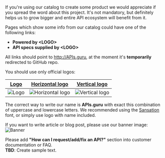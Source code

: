 If you're using our catalog to create some product we would appreciate if you spread the word about this project.
It's not mandatory, but definitely helps us to grow bigger and entire API ecosystem will benefit from it.

Pages which show some info from our catalog could have one of the following links:
 - **Powered by \<LOGO\>**
 - **API specs supplied by \<LOGO\>**

All links should point to http://APIs.guru, at the moment it's **temporarily** redirected to GitHub repo.

You should use only official logos:

| [Logo]| [Horizontal logo]| [Vertical logo]|
|-------|------------------|----------------|
|![Logo]|![Horizontal logo]|![Vertical logo]|

The correct way to write our name is **APIs.guru** with exact this combination of uppercase and lowercase letters.
We recommended using the [Sansation](http://www.dafont.com/sansation.font) font, or simply use logo with name included.

If you want to write article or blog post, please use our banner image:
![Banner]

Please add **"How can I request/add/fix an API?"** section into customer documentation or FAQ.
<BR>**TBD**: Create sample text.

[Logo]: https://apis-guru.github.io/api-models/branding/logo.svg "Logo"
[Vertical logo]: https://apis-guru.github.io/api-models/branding/logo_vertical.svg "Vertical logo"
[Horizontal logo]: https://apis-guru.github.io/api-models/branding/logo_horizontal.svg "Horizontal logo"
[Banner]: https://apis-guru.github.io/api-models/branding/banner.svg
